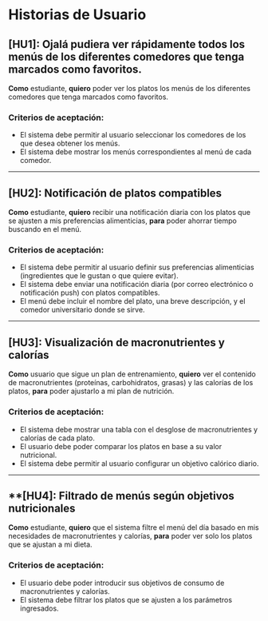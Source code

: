 # Historias de Usuario

## [HU1]: Ojalá pudiera ver rápidamente todos los menús de los diferentes comedores que tenga marcados como favoritos.
**Como** estudiante, **quiero** poder ver los platos los menús de los diferentes comedores que tenga marcados como favoritos.

### Criterios de aceptación:
- El sistema debe permitir al usuario seleccionar los comedores de los que desea obtener los menús.
- El sistema debe mostrar los menús correspondientes al menú de cada comedor.

---

## [HU2]: Notificación de platos compatibles
**Como** estudiante, **quiero** recibir una notificación diaria con los platos que se ajusten a mis preferencias alimenticias, **para** poder ahorrar tiempo buscando en el menú.

### Criterios de aceptación:
- El sistema debe permitir al usuario definir sus preferencias alimenticias (ingredientes que le gustan o que quiere evitar).
- El sistema debe enviar una notificación diaria (por correo electrónico o notificación push) con platos compatibles.
- El menú debe incluir el nombre del plato, una breve descripción, y el comedor universitario donde se sirve.

---

## [HU3]: Visualización de macronutrientes y calorías
**Como** usuario que sigue un plan de entrenamiento, **quiero** ver el contenido de macronutrientes (proteínas, carbohidratos, grasas) y las calorías de los platos, **para** poder ajustarlo a mi plan de nutrición.

### Criterios de aceptación:
- El sistema debe mostrar una tabla con el desglose de macronutrientes y calorías de cada plato.
- El usuario debe poder comparar los platos en base a su valor nutricional.
- El sistema debe permitir al usuario configurar un objetivo calórico diario.

---

## **[HU4]: Filtrado de menús según objetivos nutricionales
**Como** estudiante, **quiero** que el sistema filtre el menú del día basado en mis necesidades de macronutrientes y calorías, **para** poder ver solo los platos que se ajustan a mi dieta.

### Criterios de aceptación:
- El usuario debe poder introducir sus objetivos de consumo de macronutrientes y calorías.
- El sistema debe filtrar los platos que se ajusten a los parámetros ingresados.
